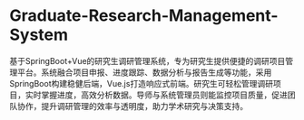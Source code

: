 # Graduate-Research-Management-System
基于SpringBoot+Vue的研究生调研管理系统，专为研究生提供便捷的调研项目管理平台。系统融合项目申报、进度跟踪、数据分析与报告生成等功能，采用SpringBoot构建稳健后端，Vue.js打造响应式前端。研究生可轻松管理调研项目，实时掌握进度，高效分析数据。导师与系统管理员则能监控项目质量，促进团队协作，提升调研管理的效率与透明度，助力学术研究与决策支持。
